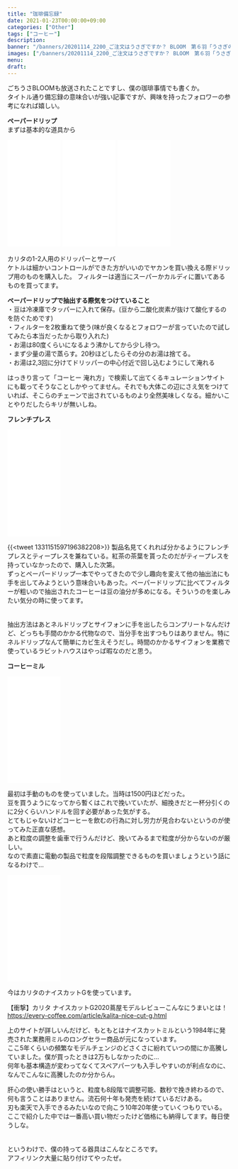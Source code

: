 ```yaml
---
title: "珈琲備忘録"
date: 2021-01-23T00:00:00+09:00
categories: ["Other"]
tags: ["コーヒー"]
description:
banner: "/banners/20201114_2200_ご注文はうさぎですか？ BLOOM　第６羽「うさぎの団体さんも大歓迎です」 20201114_22.18.41.jpg"
images: ["/banners/20201114_2200_ご注文はうさぎですか？ BLOOM　第６羽「うさぎの団体さんも大歓迎です」 20201114_22.18.41.jpg"]
menu: 
draft:
---
```

ごちうさBLOOMも放送されたことですし、僕の珈琲事情でも書くか。  
タイトル通り備忘録の意味合いが強い記事ですが、興味を持ったフォロワーの参考になれば嬉しい。
<!--more-->
**ペーパードリップ**  
まずは基本的な道具から
<iframe style="width:120px;height:240px;" marginwidth="0" marginheight="0" scrolling="no" frameborder="0" src="//rcm-fe.amazon-adsystem.com/e/cm?lt1=_blank&bc1=000000&IS2=1&bg1=FFFFFF&fc1=000000&lc1=0000FF&t=sagamino-22&language=ja_JP&o=9&p=8&l=as4&m=amazon&f=ifr&ref=as_ss_li_til&asins=B001TM6FE8&linkId=ffa9db915f32617a17b69bf72d3b7c37"></iframe>
<iframe style="width:120px;height:240px;" marginwidth="0" marginheight="0" scrolling="no" frameborder="0" src="//rcm-fe.amazon-adsystem.com/e/cm?lt1=_blank&bc1=000000&IS2=1&bg1=FFFFFF&fc1=000000&lc1=0000FF&t=sagamino-22&language=ja_JP&o=9&p=8&l=as4&m=amazon&f=ifr&ref=as_ss_li_til&asins=B0038L8RFI&linkId=136ecd01b232acd165244a7b7fb9857e"></iframe>
<iframe style="width:120px;height:240px;" marginwidth="0" marginheight="0" scrolling="no" frameborder="0" src="//rcm-fe.amazon-adsystem.com/e/cm?lt1=_blank&bc1=000000&IS2=1&bg1=FFFFFF&fc1=000000&lc1=0000FF&t=sagamino-22&language=ja_JP&o=9&p=8&l=as4&m=amazon&f=ifr&ref=as_ss_li_til&asins=B000IGOXLS&linkId=949d0230f07aeec39df2a27a1f93a56b"></iframe>

カリタの1-2人用のドリッパーとサーバ  
ケトルは細かいコントロールができた方がいいのでヤカンを買い換える際ドリップ用のものを購入した。
フィルターは適当にスーパーかカルディに置いてあるものを買ってます。

**ペーパードリップで抽出する際気をつけていること**  
・豆は冷凍庫でタッパーに入れて保存。(豆から二酸化炭素が抜けて酸化するのを防ぐためです)  
・フィルターを2枚重ねて使う(味が良くなるとフォロワーが言っていたので試してみたら本当だったから取り入れた)  
・お湯は80度くらいになるよう沸かしてから少し待つ。  
・まず少量の湯で蒸らす。20秒ほどしたらその分のお湯は捨てる。  
・お湯は2,3回に分けてドリッパーの中心付近で回し込むようにして淹れる

はっきり言って「コーヒー 淹れ方」で検索して出てくるキュレーションサイトにも載ってそうなことしかやってません。それでも大体この辺にさえ気をつけていれば、そこらのチェーンで出されているものより全然美味しくなる。細かいことやりだしたらキリが無いしね。

**フレンチプレス**  
<iframe style="width:120px;height:240px;" marginwidth="0" marginheight="0" scrolling="no" frameborder="0" src="//rcm-fe.amazon-adsystem.com/e/cm?lt1=_blank&bc1=000000&IS2=1&bg1=FFFFFF&fc1=000000&lc1=0000FF&t=sagamino-22&language=ja_JP&o=9&p=8&l=as4&m=amazon&f=ifr&ref=as_ss_li_til&asins=B07BX75ZR3&linkId=b528c3b3a024cda52c03954cb8527125"></iframe>

{{<tweet 1331151597196382208>}}
製品名見てくれれば分かるようにフレンチプレスとティープレスを兼ねている。紅茶の茶葉を貰ったのだがティープレスを持っていなかったので、購入した次第。  
ずっとペーパードリップ一本でやってきたので少し趣向を変えて他の抽出法にも手を出してみようという意味合いもあった。ペーパードリップに比べてフィルターが粗いので抽出されたコーヒーは豆の油分が多めになる。そういうのを楽しみたい気分の時に使ってます。
<br /><br /><br />
抽出方法はあとネルドリップとサイフォンに手を出したらコンプリートなんだけど、どっちも手間のかかる代物なので、当分手を出すつもりはありません。特にネルドリップなんて簡単にカビ生えそうだし。時間のかかるサイフォンを業務で使っているラビットハウスはやっぱ暇なのだと思う。

**コーヒーミル**  
<iframe style="width:120px;height:240px;" marginwidth="0" marginheight="0" scrolling="no" frameborder="0" src="//rcm-fe.amazon-adsystem.com/e/cm?lt1=_blank&bc1=000000&IS2=1&bg1=FFFFFF&fc1=000000&lc1=0000FF&t=sagamino-22&language=ja_JP&o=9&p=8&l=as4&m=amazon&f=ifr&ref=as_ss_li_til&asins=B0006BLI2W&linkId=af3ff9ff00a5319f97c1a7c668e40e9e"></iframe>

最初は手動のものを使っていました。当時は1500円ほどだった。  
豆を買うようになってから暫くはこれで挽いていたが、細挽きだと一杯分引くのに2分くらいハンドルを回す必要があった気がする。  
とてもじゃないけどコーヒーを飲むの行為に対し労力が見合わないというのが使ってみた正直な感想。  
あと粒度の調整を歯車で行うんだけど、挽いてみるまで粒度が分からないのが厳しい。  
なので素直に電動の製品で粒度を段階調整できるものを買いましょうという話になるわけで…
<iframe style="width:120px;height:240px;" marginwidth="0" marginheight="0" scrolling="no" frameborder="0" src="//rcm-fe.amazon-adsystem.com/e/cm?lt1=_blank&bc1=000000&IS2=1&bg1=FFFFFF&fc1=000000&lc1=0000FF&t=sagamino-22&language=ja_JP&o=9&p=8&l=as4&m=amazon&f=ifr&ref=as_ss_li_til&asins=B08BTSNJZH&linkId=ba3e0d759c8a1d2bbb0b8a3fc7f25d3b"></iframe>

今はカリタのナイスカットGを使っています。  

【衝撃】カリタ ナイスカットG2020蔦屋モデルレビューこんなにうまいとは！  
https://every-coffee.com/article/kalita-nice-cut-g.html  

上のサイトが詳しいんだけど、もともとはナイスカットミルという1984年に発売された業務用ミルのロングセラー商品が元になっています。  
ここ5年くらいの頻繁なモデルチェンジのどさくさに紛れていつの間にか高騰していました。僕が買ったときは2万もしなかったのに…  
何年も基本構造が変わってなくてスペアパーツも入手しやすいのが利点なのに、なんでこんなに高騰したのか分からん。  

肝心の使い勝手はというと、粒度も8段階で調整可能、数秒で挽き終わるので、何も言うことはありません。流石何十年も発売を続けているだけある。  
刃も楽天で入手できるみたいなので向こう10年20年使っていくつもりでいる。  
ここで紹介した中では一番高い買い物だったけど価格にも納得してます。毎日使うしな。
<br /><br /><br />
というわけで、僕の持ってる器具はこんなところです。  
アフィリンク大量に貼り付けてやったぜ。